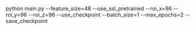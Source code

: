 python main.py --feature_size=48 --use_ssl_pretrained --roi_x=96 --roi_y=96 --roi_z=96 --use_checkpoint --batch_size=1 --max_epochs=2 --save_checkpoint
